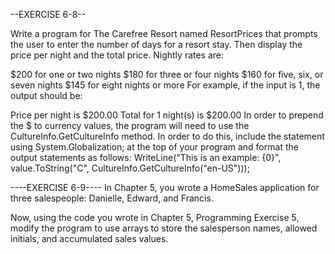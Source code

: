 --EXERCISE 6-8--

Write a program for The Carefree Resort named ResortPrices that prompts the user to enter the number of days for a resort stay. Then display the price per night and the total price. Nightly rates are:

$200 for one or two nights
$180 for three or four nights
$160 for five, six, or seven nights
$145 for eight nights or more
For example, if the input is 1, the output should be:

Price per night is $200.00
Total for 1 night(s) is $200.00
In order to prepend the $ to currency values, the program will need to use the CultureInfo.GetCultureInfo method. In order to do this, include the statement using System.Globalization; at the top of your program and format the output statements as follows: WriteLine("This is an example: {0}", value.ToString("C", CultureInfo.GetCultureInfo("en-US")));

----EXERCISE 6-9----
In Chapter 5, you wrote a HomeSales application for three salespeople: Danielle, Edward, and Francis.

Now, using the code you wrote in Chapter 5, Programming Exercise 5, modify the program to use arrays to store the salesperson names, allowed initials, and accumulated sales values.